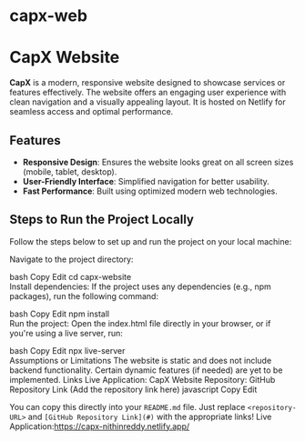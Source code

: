 # capx-web
# CapX Website  

**CapX** is a modern, responsive website designed to showcase services or features effectively. The website offers an engaging user experience with clean navigation and a visually appealing layout. It is hosted on Netlify for seamless access and optimal performance.  

## Features  

- **Responsive Design**: Ensures the website looks great on all screen sizes (mobile, tablet, desktop).  
- **User-Friendly Interface**: Simplified navigation for better usability.  
- **Fast Performance**: Built using optimized modern web technologies.  

## Steps to Run the Project Locally  

Follow the steps below to set up and run the project on your local machine:  

Navigate to the project directory:

bash
Copy
Edit
cd capx-website  
Install dependencies:
If the project uses any dependencies (e.g., npm packages), run the following command:

bash
Copy
Edit
npm install  
Run the project:
Open the index.html file directly in your browser, or if you're using a live server, run:

bash
Copy
Edit
npx live-server  
Assumptions or Limitations
The website is static and does not include backend functionality.
Certain dynamic features (if needed) are yet to be implemented.
Links
Live Application: CapX Website
Repository: GitHub Repository Link (Add the repository link here)
javascript
Copy
Edit

You can copy this directly into your `README.md` file. Just replace `<repository-URL>` and `[GitHub Repository Link](#)` with the appropriate links!
Live Application:https://capx-nithinreddy.netlify.app/





